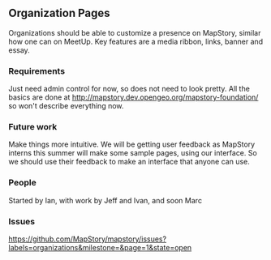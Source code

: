 ## Organization Pages

Organizations should be able to customize a presence on MapStory, similar how one can on MeetUp. Key features
are a media ribbon, links, banner and essay.

### Requirements

Just need admin control for now, so does not need to look pretty. All the basics are done at
http://mapstory.dev.opengeo.org/mapstory-foundation/ so won't describe everything now.

### Future work

Make things more intuitive. We will be getting user feedback as MapStory interns this summer
will make some sample pages, using our interface. So we should use their feedback to make an interface
that anyone can use.

### People
Started by Ian, with work by Jeff and Ivan, and soon Marc

### Issues

https://github.com/MapStory/mapstory/issues?labels=organizations&milestone=&page=1&state=open
